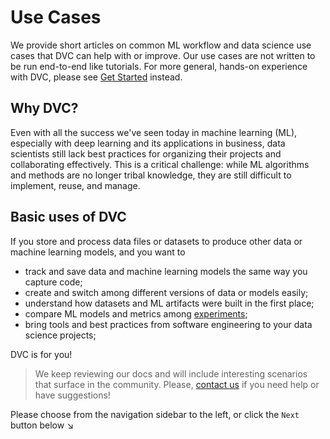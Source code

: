 # Use Cases

We provide short articles on common ML workflow and data science use cases that
DVC can help with or improve. Our use cases are not written to be run end-to-end
like tutorials. For more general, hands-on experience with DVC, please see
[Get Started](/doc/tutorials/get-started) instead.

## Why DVC?

Even with all the success we've seen today in machine learning (ML), especially
with deep learning and its applications in business, data scientists still lack
best practices for organizing their projects and collaborating effectively. This
is a critical challenge: while ML algorithms and methods are no longer tribal
knowledge, they are still difficult to implement, reuse, and manage.

## Basic uses of DVC

If you store and process data files or datasets to produce other data or machine
learning models, and you want to

- track and save data and machine learning models the same way you capture code;
- create and switch among different versions of data or models easily;
- understand how datasets and ML artifacts were built in the first place;
- compare ML models and metrics among [experiments](/doc/start/experiments);
- bring tools and best practices from software engineering to your data science
  projects;

DVC is for you!

> We keep reviewing our docs and will include interesting scenarios that surface
> in the community. Please, [contact us](/support) if you need help or have
> suggestions!

Please choose from the navigation sidebar to the left, or click the `Next`
button below ↘
